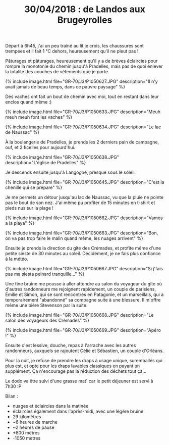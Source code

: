 ﻿---
title: "30/04/2018 : de Landos aux Brugeyrolles"
permalink: /GR-70/J3/
---

Départ à 6h45, j'ai un peu traîné au lit je crois, les chaussures sont trempées et il fait 1 °C dehors, heureusement qu'il ne pleut pas !

Pâturages et pâturages, heureusement qu'il y a de brèves éclaircies pour rompre la monotonie du chemin jusqu'à Pradelles, mais pas de quoi enlever la totalité des couches de vêtements que je porte.

{% include image.html file="GR-70/J3/P1050627.JPG" description="Il n'y avait jamais de beau temps, dans ce pauvre paysage" %}

Des vaches ont fait un bout de chemin avec moi, tout en restant dans leur enclos quand même :)

{% include image.html file="GR-70/J3/P1050633.JPG" description="Meuh meuh meuh font les vaches" %}

{% include image.html file="GR-70/J3/P1050634.JPG" description="Le lac de Naussac" %}

À la boulangerie de Pradelles, je prends les 2 derniers pain de campagne, ouf, et 2 ficelles pour aujourd'hui.

{% include image.html file="GR-70/J3/P1050638.JPG" description="L'église de Pradelles" %}

Je descends ensuite jusqu'à Langogne, presque sous le soleil.

{% include image.html file="GR-70/J3/P1050645.JPG" description="C'est la chenille qui se prépare" %}

Je me permets un détour jusqu'au lac de Naussac, vu que la pluie ne pointe pas le bout de son nez. J'ai même pu profiter de 15 minutes en t-shirt et pieds nus sur la plage !

{% include image.html file="GR-70/J3/P1050662.JPG" description="Vamos a la playa" %}

{% include image.html file="GR-70/J3/P1050663.JPG" description="Bon, on va pas trop faire le malin quand même, les nuages arrivent" %}

Ensuite je prends la direction du gîte des Crémades, et profite même d'une petite sieste de 30 minutes au soleil. Décidément, je ne fais plus confiance à la météo.

{% include image.html file="GR-70/J3/P1050667.JPG" description="Si j'fais pas ma siesta peinard tranquille..." %}

Une fine bruine me pousse à aller attendre au salon du voyageur du gîte où d'autres randonneurs me rejoignent rapidement, un couple de parisiens, Émilie et Simon, qui se sont rencontrés en Patagonie, et un marseillais, qui a temporairement "abandonné" sa compagne suite à une blessure. Il m'offre même une bière Stevenson par la suite.

{% include image.html file="GR-70/J3/P1050668.JPG" description="Le salon des voyageurs des Crémades" %}

{% include image.html file="GR-70/J3/P1050669.JPG" description="Apéro !" %}

Ensuite c'est lessive, douche, repas à l'arrache avec les autres randonneurs, auxquels se rajoutent Célie et Sébastien, un couple d'Orléans.

Pour la nuit, je refuse de prendre les draps à usage unique, suremballés qui plus est, et opte pour les draps lavables classiques en payant un supplément. Ça n'encourage pas la réduction des déchets tout ça...

Le dodo va être suivi d'une grasse mat' car le petit déjeuner est servi à 7h30 :P

Bilan :
* nuages et éclaircies dans la matinée
* éclaircies également dans l'après-midi, avec une légère bruine
* 29 kilomètres
* ~6 heures de marche
* ~2 heures de pause
* +800 mètres
* -1050 mètres
